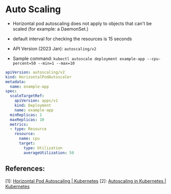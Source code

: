 # Auto Scaling

- Horizontal pod autoscaling does not apply to objects that can't be scaled (for example: a DaemonSet.)
- default interval for checking the resources is 15 seconds

- API Version (2023 Jan): `autoscaling/v2`
- Sample command: `kubectl autoscale deployment example-app --cpu-percent=50 --min=1 --max=10`


```yaml
apiVersion: autoscaling/v2
kind: HorizontalPodAutoscaler
metadata:
  name: example-app
spec:
  scaleTargetRef:
    apiVersion: apps/v1
    kind: Deployment
    name: example-app
  minReplicas: 1
  maxReplicas: 10
  metrics:
  - type: Resource
    resource:
      name: cpu
      target:
        type: Utilization
        averageUtilization: 50
```

## References:

[1]: [Horizontal Pod Autoscaling | Kubernetes](https://kubernetes.io/docs/tasks/run-application/horizontal-pod-autoscale/)
[2]: [Autoscaling in Kubernetes | Kubernetes](https://kubernetes.io/blog/2016/07/autoscaling-in-kubernetes/)